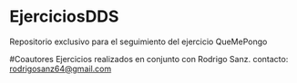 # EjerciciosDDS
Repositorio exclusivo para el seguimiento del ejercicio QueMePongo

#Coautores
Ejercicios realizados en conjunto con Rodrigo Sanz.
contacto: rodrigosanz64@gmail.com
